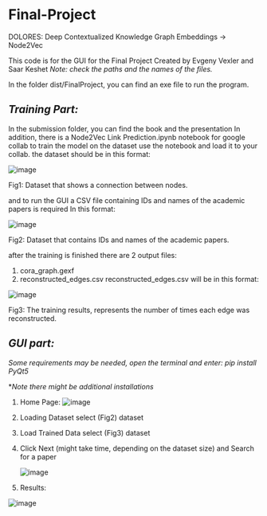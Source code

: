 # Final-Project
DOLORES: Deep Contextualized Knowledge Graph Embeddings -> Node2Vec

This code is for the GUI for the Final Project
Created by Evgeny Vexler and Saar Keshet
*Note: check the paths and the names of the files.*

In the folder dist/FinalProject, you can find an exe file to run the program.

## ***Training Part:***

In the submission folder, you can find the book and the presentation
In addition, there is a Node2Vec Link Prediction.ipynb notebook for google collab
to train the model on the dataset use the notebook and load it to your collab.
the dataset should be in this format:

![image](https://github.com/Saark07/Final-Project/assets/80771666/f1a54d11-12f8-4c80-b99b-614a8b27db4b)

Fig1: Dataset that shows a connection between nodes.

and to run the GUI a CSV file containing IDs and names of the academic papers is required In this format:

![image](https://github.com/Saark07/Final-Project/assets/80771666/712e9236-ac55-446a-9236-b7f970b3ffe1)

Fig2: Dataset that contains IDs and names of the academic papers.


after the training is finished there are 2 output files:
1) cora_graph.gexf
2) reconstructed_edges.csv
reconstructed_edges.csv will be in this format:

![image](https://github.com/Saark07/Final-Project/assets/80771666/d2ee7d03-d8a4-4577-942f-235dd2553a4b)

Fig3: The training results, represents the number of times each edge was reconstructed.

## ***GUI part:***

*Some requirements may be needed, open the terminal and enter: pip install PyQt5*

**Note there might be additional installations*

1) Home Page:
   ![image](https://github.com/Saark07/Final-Project/assets/80771666/3e34f97b-2c2a-4d2a-9985-dd01b0570fd8)

2) Loading Dataset select (Fig2) dataset
3) Load Trained Data select (Fig3) dataset
4) Click Next (might take time, depending on the dataset size) and Search for a paper

   ![image](https://github.com/Saark07/Final-Project/assets/80771666/7a9d4e54-3d21-47db-a89a-d6ea7764e1cb)

5) Results:

![image](https://github.com/Saark07/Final-Project/assets/80771666/e02c22de-f1b4-4795-baa7-0820c4c7ef3b)




